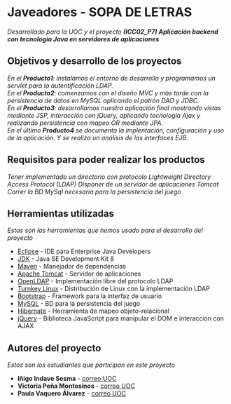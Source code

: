 # Javeadores - SOPA DE LETRAS

_Desarrollado para la UOC y el proyecto **(ICC02_P7) Aplicación backend con tecnologia Java en servidores de aplicaciones**_

## Objetivos y desarrollo de los proyectos

_En el **Producto1**: instalamos el entorno de desarrollo y programamos un servlet para la autentificación LDAP._  
_En el **Producto2**: comenzamos con el diseño MVC y más tarde con la persistencia de datos en MySQL aplicando el patrón DAO y JDBC._  
_En el **Producto3**: desarrollamos nuestra aplicación final mostrando vistas mediante JSP, interacción con jQuery, aplicando tecnología Ajax y realizando persistencia con mapeo OR mediante JPA._  
_En el último **Producto4** se documenta la implentación, configuración y uso de la aplicación. Y se realiza un análisis de las interfaces EJB._

## Requisitos para poder realizar los productos

_Tener implementado un directorio con protocolo Lightweight Directory Access Protocol (LDAP)_
_Disponer de un servidor de aplicaciones Tomcat_
_Correr la BD MySql necesaria para la persistencía del juego_

## Herramientas utilizadas

_Estas son las herramientas que hemos usado para el desarrollo del proyecto_

* [Eclipse](https://www.eclipse.org/) - IDE para Enterprise Java Developers
* [JDK](https://www.oracle.com/es/java/technologies/javase/javase-jdk8-downloads.html) - Java SE Development Kit 8
* [Maven](https://maven.apache.org/) - Manejador de dependencias
* [Apache Tomcat](http://tomcat.apache.org/) - Servidor de aplicaciones
* [OpenLDAP](https://www.openldap.org/) - Implementación libre del protocolo LDAP
* [Turnkey Linux](https://www.turnkeylinux.org/openldap/) - Distribución de Linux con la implementación LDAP
* [Bootstrap](https://getbootstrap.com/) - Framework para la interfaz de usuario
* [MySQL](https://www.mysql.com/) - BD para la persistencia del juego
* [Hibernate](https://hibernate.org/) - Herramienta de mapeo objeto-relacional
* [jQuery](https://jquery.com/) - Biblioteca JavaScript para manipular el DOM e interacción con AJAX


## Autores del proyecto

_Estos son los estudiantes que participan en este proyecto_

* **Iñigo Indave Sesma** - [correo UOC](mailto:iindave@uoc.edu)
* **Victoria Peña Montesinos** - [correo UOC](mailto:vpenamo@uoc.edu)
* **Paula Vaquero Álvarez** - [correo UOC](mailto:pvaqueroa@uoc.edu)


